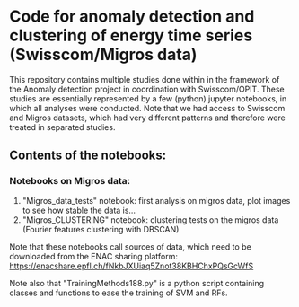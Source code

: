 # Code for anomaly detection and clustering of energy time series (Swisscom/Migros data)

This repository contains multiple studies done within in the framework of the Anomaly detection project in coordination with Swisscom/OPIT. These studies are essentially represented by a few (python) jupyter notebooks, in which all analyses were conducted. Note that we had access to Swisscom and Migros datasets, which had very different patterns and therefore were treated in separated studies.

## Contents of the notebooks:

### Notebooks on Migros data:

1. "Migros_data_tests" notebook: first analysis on migros data, plot images to see how stable the data is…
2. "Migros_CLUSTERING" notebook: clustering tests on the migros data (Fourier features clustering with DBSCAN)

Note that these notebooks call sources of data, which need to be downloaded from the ENAC sharing platform: https://enacshare.epfl.ch/fNkbJXUiaq5Znot38KBHChxPQsGcWfS

Note also that "TrainingMethods188.py" is a python script containing classes and functions to ease the training of SVM and RFs.

